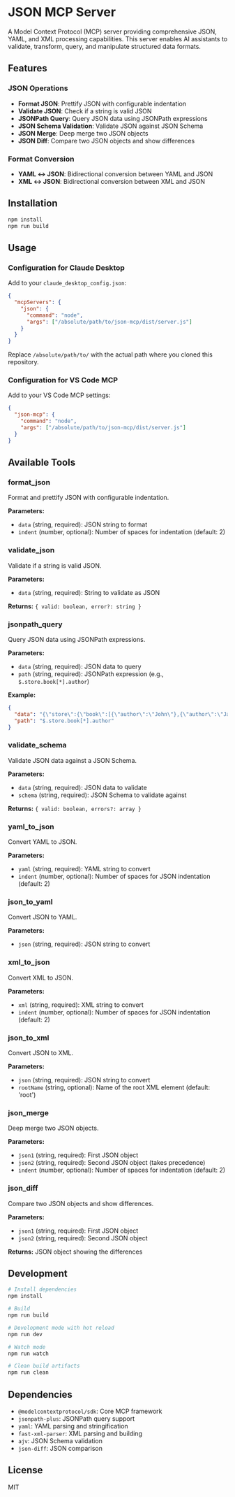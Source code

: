 # JSON MCP Server

A Model Context Protocol (MCP) server providing comprehensive JSON, YAML, and XML processing capabilities. This server enables AI assistants to validate, transform, query, and manipulate structured data formats.

## Features

### JSON Operations
- **Format JSON**: Prettify JSON with configurable indentation
- **Validate JSON**: Check if a string is valid JSON
- **JSONPath Query**: Query JSON data using JSONPath expressions
- **JSON Schema Validation**: Validate JSON against JSON Schema
- **JSON Merge**: Deep merge two JSON objects
- **JSON Diff**: Compare two JSON objects and show differences

### Format Conversion
- **YAML ↔ JSON**: Bidirectional conversion between YAML and JSON
- **XML ↔ JSON**: Bidirectional conversion between XML and JSON

## Installation

```bash
npm install
npm run build
```

## Usage

### Configuration for Claude Desktop

Add to your `claude_desktop_config.json`:

```json
{
  "mcpServers": {
    "json": {
      "command": "node",
      "args": ["/absolute/path/to/json-mcp/dist/server.js"]
    }
  }
}
```

Replace `/absolute/path/to/` with the actual path where you cloned this repository.

### Configuration for VS Code MCP

Add to your VS Code MCP settings:

```json
{
  "json-mcp": {
    "command": "node",
    "args": ["/absolute/path/to/json-mcp/dist/server.js"]
  }
}
```

## Available Tools

### format_json
Format and prettify JSON with configurable indentation.

**Parameters:**
- `data` (string, required): JSON string to format
- `indent` (number, optional): Number of spaces for indentation (default: 2)

### validate_json
Validate if a string is valid JSON.

**Parameters:**
- `data` (string, required): String to validate as JSON

**Returns:** `{ valid: boolean, error?: string }`

### jsonpath_query
Query JSON data using JSONPath expressions.

**Parameters:**
- `data` (string, required): JSON data to query
- `path` (string, required): JSONPath expression (e.g., `$.store.book[*].author`)

**Example:**
```json
{
  "data": "{\"store\":{\"book\":[{\"author\":\"John\"},{\"author\":\"Jane\"}]}}",
  "path": "$.store.book[*].author"
}
```

### validate_schema
Validate JSON data against a JSON Schema.

**Parameters:**
- `data` (string, required): JSON data to validate
- `schema` (string, required): JSON Schema to validate against

**Returns:** `{ valid: boolean, errors?: array }`

### yaml_to_json
Convert YAML to JSON.

**Parameters:**
- `yaml` (string, required): YAML string to convert
- `indent` (number, optional): Number of spaces for JSON indentation (default: 2)

### json_to_yaml
Convert JSON to YAML.

**Parameters:**
- `json` (string, required): JSON string to convert

### xml_to_json
Convert XML to JSON.

**Parameters:**
- `xml` (string, required): XML string to convert
- `indent` (number, optional): Number of spaces for JSON indentation (default: 2)

### json_to_xml
Convert JSON to XML.

**Parameters:**
- `json` (string, required): JSON string to convert
- `rootName` (string, optional): Name of the root XML element (default: 'root')

### json_merge
Deep merge two JSON objects.

**Parameters:**
- `json1` (string, required): First JSON object
- `json2` (string, required): Second JSON object (takes precedence)
- `indent` (number, optional): Number of spaces for indentation (default: 2)

### json_diff
Compare two JSON objects and show differences.

**Parameters:**
- `json1` (string, required): First JSON object
- `json2` (string, required): Second JSON object

**Returns:** JSON object showing the differences

## Development

```bash
# Install dependencies
npm install

# Build
npm run build

# Development mode with hot reload
npm run dev

# Watch mode
npm run watch

# Clean build artifacts
npm run clean
```

## Dependencies

- `@modelcontextprotocol/sdk`: Core MCP framework
- `jsonpath-plus`: JSONPath query support
- `yaml`: YAML parsing and stringification
- `fast-xml-parser`: XML parsing and building
- `ajv`: JSON Schema validation
- `json-diff`: JSON comparison

## License

MIT
